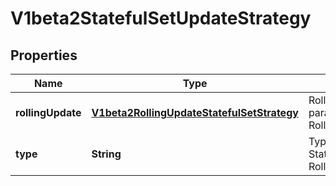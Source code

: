 
# V1beta2StatefulSetUpdateStrategy

## Properties
Name | Type | Description | Notes
------------ | ------------- | ------------- | -------------
**rollingUpdate** | [**V1beta2RollingUpdateStatefulSetStrategy**](V1beta2RollingUpdateStatefulSetStrategy.md) | RollingUpdate is used to communicate parameters when Type is RollingUpdateStatefulSetStrategyType. |  [optional]
**type** | **String** | Type indicates the type of the StatefulSetUpdateStrategy. Default is RollingUpdate. |  [optional]



